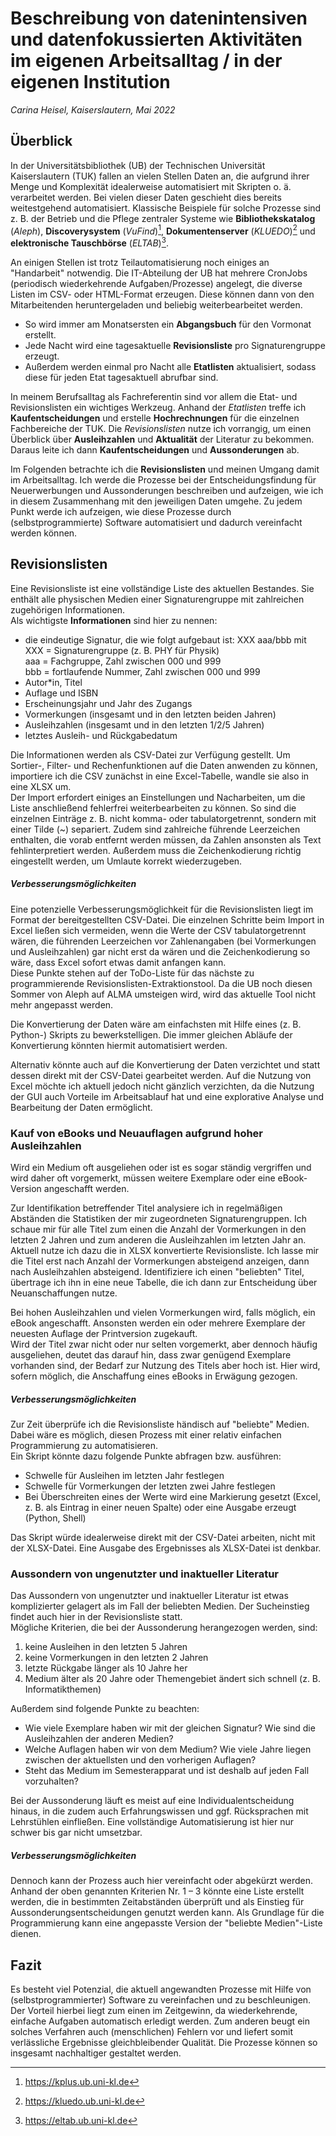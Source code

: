 # Beschreibung von datenintensiven und datenfokussierten Aktivitäten im eigenen Arbeitsalltag / in der eigenen Institution

*Carina Heisel, Kaiserslautern, Mai 2022*


## Überblick

In der Universitätsbibliothek (UB) der Technischen Universität Kaiserslautern (TUK) fallen an vielen Stellen Daten an, die aufgrund ihrer Menge und Komplexität idealerweise automatisiert mit Skripten o. ä. verarbeitet werden. Bei vielen dieser Daten geschieht dies bereits weitestgehend automatisiert. Klassische Beispiele für solche Prozesse sind z. B. der Betrieb und die Pflege zentraler Systeme wie **Bibliothekskatalog** (*Aleph*), **Discoverysystem** (*VuFind*)[^1], **Dokumentenserver** (*KLUEDO*)[^2] und **elektronische Tauschbörse** (*ELTAB*)[^3].

[^1]: https://kplus.ub.uni-kl.de
[^2]: https://kluedo.ub.uni-kl.de
[^3]: https://eltab.ub.uni-kl.de

An einigen Stellen ist trotz Teilautomatisierung noch einiges an "Handarbeit" notwendig.
Die IT-Abteilung der UB hat mehrere CronJobs (periodisch wiederkehrende Aufgaben/Prozesse) angelegt, die diverse Listen im CSV- oder HTML-Format erzeugen. Diese können dann von den Mitarbeitenden heruntergeladen und beliebig weiterbearbeitet werden.
- So wird immer am Monatsersten ein **Abgangsbuch** für den Vormonat erstellt.
- Jede Nacht wird eine tagesaktuelle **Revisionsliste** pro Signaturengruppe erzeugt.
- Außerdem werden einmal pro Nacht alle **Etatlisten** aktualisiert, sodass diese für jeden Etat tagesaktuell abrufbar sind.

In meinem Berufsalltag als Fachreferentin sind vor allem die Etat- und Revisionslisten ein wichtiges Werkzeug. Anhand der *Etatlisten* treffe ich **Kaufentscheidungen** und erstelle **Hochrechnungen** für die einzelnen Fachbereiche der TUK. Die *Revisionslisten* nutze ich vorrangig, um einen Überblick über **Ausleihzahlen** und **Aktualität** der Literatur zu bekommen. Daraus leite ich dann **Kaufentscheidungen** und **Aussonderungen** ab.

Im Folgenden betrachte ich die **Revisionslisten** und meinen Umgang damit im Arbeitsalltag. Ich werde die Prozesse bei der Entscheidungsfindung für Neuerwerbungen und Aussonderungen beschreiben und aufzeigen, wie ich in diesem Zusammenhang mit den jeweiligen Daten umgehe. Zu jedem Punkt werde ich aufzeigen, wie diese Prozesse durch (selbstprogrammierte) Software automatisiert und dadurch vereinfacht werden können.


## Revisionslisten

Eine Revisionsliste ist eine vollständige Liste des aktuellen Bestandes. Sie enthält alle physischen Medien einer Signaturengruppe mit zahlreichen zugehörigen Informationen.\
Als wichtigste **Informationen** sind hier zu nennen:
- die eindeutige Signatur, die wie folgt aufgebaut ist: XXX aaa/bbb mit\
  XXX = Signaturengruppe (z. B. PHY für Physik)\
  aaa = Fachgruppe, Zahl zwischen 000 und 999\
	bbb = fortlaufende Nummer, Zahl zwischen 000 und 999
- Autor*in, Titel
- Auflage und ISBN
- Erscheinungsjahr und Jahr des Zugangs
- Vormerkungen (insgesamt und in den letzten beiden Jahren)
- Ausleihzahlen (insgesamt und in den letzten 1/2/5 Jahren)
- letztes Ausleih- und Rückgabedatum

Die Informationen werden als CSV-Datei zur Verfügung gestellt. Um Sortier-, Filter- und Rechenfunktionen auf die Daten anwenden zu können, importiere ich die CSV zunächst in eine Excel-Tabelle, wandle sie also in eine XLSX um. \
Der Import erfordert einiges an Einstellungen und Nacharbeiten, um die Liste anschließend fehlerfrei weiterbearbeiten zu können. So sind die einzelnen Einträge z. B. nicht komma- oder tabulatorgetrennt, sondern mit einer Tilde (~) separiert. Zudem sind zahlreiche führende Leerzeichen enthalten, die vorab entfernt werden müssen, da Zahlen ansonsten als Text fehlinterpretiert werden. Außerdem muss die Zeichenkodierung richtig eingestellt werden, um Umlaute korrekt wiederzugeben.

##### Verbesserungsmöglichkeiten

Eine potenzielle Verbesserungsmöglichkeit für die Revisionslisten liegt im Format der bereitgestellten CSV-Datei. Die einzelnen Schritte beim Import in Excel ließen sich vermeiden, wenn die Werte der CSV tabulatorgetrennt wären, die führenden Leerzeichen vor Zahlenangaben (bei Vormerkungen und Ausleihzahlen) gar nicht erst da wären und die Zeichenkodierung so wäre, dass Excel sofort etwas damit anfangen kann.\
Diese Punkte stehen auf der ToDo-Liste für das nächste zu programmierende Revisionslisten-Extraktionstool. Da die UB noch diesen Sommer von Aleph auf ALMA umsteigen wird, wird das aktuelle Tool nicht mehr angepasst werden.

Die Konvertierung der Daten wäre am einfachsten mit Hilfe eines (z. B. Python-) Skripts zu bewerkstelligen. Die immer gleichen Abläufe der Konvertierung könnten hiermit automatisiert werden.

Alternativ könnte auch auf die Konvertierung der Daten verzichtet und statt dessen direkt mit der CSV-Datei gearbeitet werden. Auf die Nutzung von Excel möchte ich aktuell jedoch nicht gänzlich verzichten, da die Nutzung der GUI auch Vorteile im Arbeitsablauf hat und eine explorative Analyse und Bearbeitung der Daten ermöglicht.


### Kauf von eBooks und Neuauflagen aufgrund hoher Ausleihzahlen

Wird ein Medium oft ausgeliehen oder ist es sogar ständig vergriffen und wird daher oft vorgemerkt, müssen weitere Exemplare oder eine eBook-Version angeschafft werden.

Zur Identifikation betreffender Titel analysiere ich in regelmäßigen Abständen die Statistiken der mir zugeordneten Signaturengruppen. Ich schaue mir für alle Titel zum einen die Anzahl der Vormerkungen in den letzten 2 Jahren und zum anderen die Ausleihzahlen im letzten Jahr an. \
Aktuell nutze ich dazu die in XLSX konvertierte Revisionsliste. Ich lasse mir die Titel erst nach Anzahl der Vormerkungen absteigend anzeigen, dann nach Ausleihzahlen absteigend. Identifiziere ich einen "beliebten" Titel, übertrage ich ihn in eine neue Tabelle, die ich dann zur Entscheidung über Neuanschaffungen nutze.

Bei hohen Ausleihzahlen und vielen Vormerkungen wird, falls möglich, ein eBook angeschafft. Ansonsten werden ein oder mehrere Exemplare der neuesten Auflage der Printversion zugekauft. \
Wird der Titel zwar nicht oder nur selten vorgemerkt, aber dennoch häufig ausgeliehen, deutet das darauf hin, dass zwar genügend Exemplare vorhanden sind, der Bedarf zur Nutzung des Titels aber hoch ist. Hier wird, sofern möglich, die Anschaffung eines eBooks in Erwägung gezogen.

##### Verbesserungsmöglichkeiten

Zur Zeit überprüfe ich die Revisionsliste händisch auf "beliebte" Medien. Dabei wäre es möglich, diesen Prozess mit einer relativ einfachen Programmierung zu automatisieren. \
Ein Skript könnte dazu folgende Punkte abfragen bzw. ausführen:
- Schwelle für Ausleihen im letzten Jahr festlegen
- Schwelle für Vormerkungen der letzten zwei Jahre festlegen
- Bei Überschreiten eines der Werte wird eine Markierung gesetzt (Excel, z. B. als Eintrag in einer neuen Spalte) oder eine Ausgabe erzeugt (Python, Shell)

Das Skript würde idealerweise direkt mit der CSV-Datei arbeiten, nicht mit der XLSX-Datei. Eine Ausgabe des Ergebnisses als XLSX-Datei ist denkbar.


### Aussondern von ungenutzter und inaktueller Literatur

Das Aussondern von ungenutzter und inaktueller Literatur ist etwas komplizierter gelagert als im Fall der beliebten Medien. Der Sucheinstieg findet auch hier in der Revisionsliste statt. \
Mögliche Kriterien, die bei der Aussonderung herangezogen werden, sind:
1. keine Ausleihen in den letzten 5 Jahren
2. keine Vormerkungen in den letzten 2 Jahren
3. letzte Rückgabe länger als 10 Jahre her
4. Medium älter als 20 Jahre oder Themengebiet ändert sich schnell (z. B. Informatikthemen)

Außerdem sind folgende Punkte zu beachten:
- Wie viele Exemplare haben wir mit der gleichen Signatur? Wie sind die Ausleihzahlen der anderen Medien?
- Welche Auflagen haben wir von dem Medium? Wie viele Jahre liegen zwischen der aktuellsten und den vorherigen Auflagen?
- Steht das Medium im Semesterapparat und ist deshalb auf jeden Fall vorzuhalten?

Bei der Aussonderung läuft es meist auf eine Individualentscheidung hinaus, in die zudem auch Erfahrungswissen und ggf. Rücksprachen mit Lehrstühlen einfließen. Eine vollständige Automatisierung ist hier nur schwer bis gar nicht umsetzbar.

##### Verbesserungsmöglichkeiten

Dennoch kann der Prozess auch hier vereinfacht oder abgekürzt werden. Anhand der oben genannten Kriterien Nr. 1 – 3 könnte eine Liste erstellt werden, die in bestimmten Zeitabständen überprüft und als Einstieg für Aussonderungsentscheidungen genutzt werden kann. Als Grundlage für die Programmierung kann eine angepasste Version der "beliebte Medien"-Liste dienen.


## Fazit

Es besteht viel Potenzial, die aktuell angewandten Prozesse mit Hilfe von (selbstprogrammierter) Software zu vereinfachen und zu beschleunigen. Der Vorteil hierbei liegt zum einen im Zeitgewinn, da wiederkehrende, einfache Aufgaben automatisch erledigt werden. Zum anderen beugt ein solches Verfahren auch (menschlichen) Fehlern vor und liefert somit verlässliche Ergebnisse gleichbleibender Qualität. Die Prozesse können so insgesamt nachhaltiger gestaltet werden.

